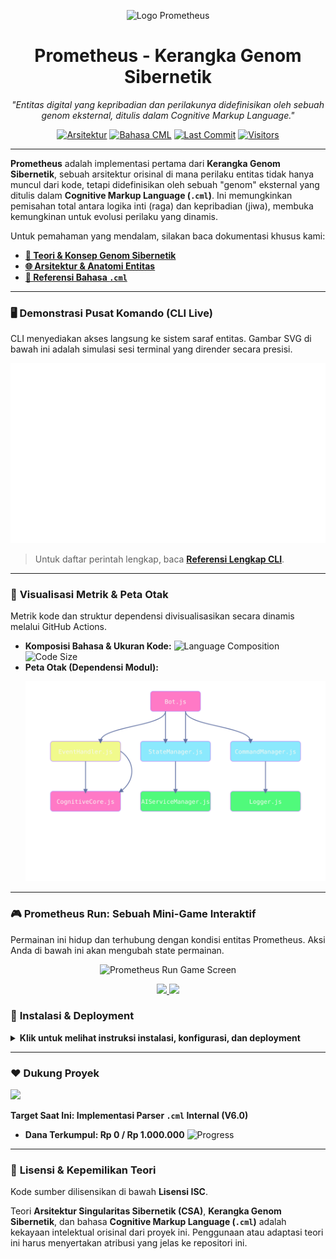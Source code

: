 <p align="center">
  <img src="assets/prometheus_logo.png" alt="Logo Prometheus" width="160"/>
</p>

<h1 align="center">Prometheus - Kerangka Genom Sibernetik</h1>

<p align="center">
  <i>"Entitas digital yang kepribadian dan perilakunya didefinisikan oleh sebuah genom eksternal, ditulis dalam Cognitive Markup Language."</i>
</p>

<p align="center">
  <a href="DOCS/THEORY.md"><img src="https://img.shields.io/badge/Arsitektur-Genom_Sibernetik_v1.0-9cf?style=for-the-badge" alt="Arsitektur"></a>
  <a href="DOCS/CML_REFERENCE.md"><img src="https://img.shields.io/badge/Bahasa-CML_v1.0-7159c1?style=for-the-badge" alt="Bahasa CML"></a>
  <a href="#"><img src="https://img.shields.io/github/last-commit/razzaqinspires/prometheus-wa-bot?style=flat-square" alt="Last Commit"></a>
  <a href="#"><img src="https://komarev.com/ghpvc/?username=razzaqinspires&repo=prometheus-wa-bot&color=blueviolet&style=flat-square" alt="Visitors"></a>
</p>

---

**Prometheus** adalah implementasi pertama dari **Kerangka Genom Sibernetik**, sebuah arsitektur orisinal di mana perilaku entitas tidak hanya muncul dari kode, tetapi didefinisikan oleh sebuah "genom" eksternal yang ditulis dalam **Cognitive Markup Language (`.cml`)**. Ini memungkinkan pemisahan total antara logika inti (raga) dan kepribadian (jiwa), membuka kemungkinan untuk evolusi perilaku yang dinamis.

Untuk pemahaman yang mendalam, silakan baca dokumentasi khusus kami:
* **[📜 Teori & Konsep Genom Sibernetik](DOCS/THEORY.md)**
* **[🌐 Arsitektur & Anatomi Entitas](DOCS/ARCHITECTURE.md)**
* **[🧬 Referensi Bahasa `.cml`](DOCS/CML_REFERENCE.md)**

---

### 🖥️ **Demonstrasi Pusat Komando (CLI Live)**

CLI menyediakan akses langsung ke sistem saraf entitas. Gambar SVG di bawah ini adalah simulasi sesi terminal yang dirender secara presisi.

<p align="center">
  <img src="assets/cli-demo.svg" alt="Demonstrasi CLI"/>
</p>

> Untuk daftar perintah lengkap, baca **[Referensi Lengkap CLI](DOCS/CLI_REFERENCE.md)**.

---

### 🧠 **Visualisasi Metrik & Peta Otak**

Metrik kode dan struktur dependensi divisualisasikan secara dinamis melalui GitHub Actions.

* **Komposisi Bahasa & Ukuran Kode:**
    ![Language Composition](https://img.shields.io/github/languages/top/razzaqinspires/prometheus-wa-bot?style=for-the-badge)
    ![Code Size](https://img.shields.io/github/languages/code-size/razzaqinspires/prometheus-wa-bot?style=for-the-badge)
* **Peta Otak (Dependensi Modul):**
    <p align="center">
      <img src="assets/dependency-graph.svg" alt="Peta Dependensi Modul"/>
    </p>

---

### 🎮 Prometheus Run: Sebuah Mini-Game Interaktif

Permainan ini hidup dan terhubung dengan kondisi entitas Prometheus. Aksi Anda di bawah ini akan mengubah state permainan.

<p align="center">
  <img src="https://prometheus-game.vercel.app/api/render?user=razzaqinspires&cache_buster=<% time %>" alt="Prometheus Run Game Screen"/>
</p>

<p align="center">
  <a href="https://prometheus-game.vercel.app/api/action?user=razzaqinspires&move=jump">
    <img src="https://img.shields.io/badge/-LOMPAT-brightgreen?style=for-the-badge" />
  </a>
  <a href="https://prometheus-game.vercel.app/api/action?user=razzaqinspires&move=duck">
    <img src="https://img.shields.io/badge/-MERUNDUK-blue?style=for-the-badge" />
  </a>
</p>

### 🚀 **Instalasi & Deployment**

<details>
<summary><strong>Klik untuk melihat instruksi instalasi, konfigurasi, dan deployment</strong></summary>

#### **Prasyarat**
* [Node.js](https://nodejs.org/) v18+
* [FFmpeg](https://ffmpeg.org/download.html)
* [Git](https://git-scm.com/downloads)

#### **Langkah-langkah Instalasi**
1.  **Kloning & Instal**: `git clone https://github.com/razzaqinspires/prometheus-wa-bot.git`, `cd prometheus-wa-bot`, `npm install`.
2.  **Konfigurasi Environment**: Salin `.env.example` menjadi `.env` (`cp .env.example .env`), lalu isi semua API key dan nomor owner Anda.
3.  **Konfigurasi Genom**: Buka `persona.cml` untuk menyesuaikan prinsip inti dan refleks bot.

#### **Menjalankan Bot**
```bash
npm start
```
Ikuti proses login (QR atau Pairing Code) saat pertama kali dijalankan.

#### **Deployment Cepat**
Gunakan salah satu tombol di bawah ini untuk men-deploy salinan Prometheus Anda.
[![Deploy to Heroku](https://www.herokucdn.com/deploy/button.svg)](https://heroku.com/deploy?template=https://github.com/NAMA_ANDA/GANTI-REPO)
[![Deploy to Railway](https://railway.app/button.svg)](https://railway.app/new/template?template=https://github.com/NAMA_ANDA/GANTI-REPO)

</details>

---
### ❤️ **Dukung Proyek**

[<img src="https://img.shields.io/badge/Donasi%20via-Saweria-orange?style=for-the-badge" />](https://saweria.co/arzzq)

**Target Saat Ini: Implementasi Parser `.cml` Internal (V6.0)**
* **Dana Terkumpul: Rp 0 / Rp 1.000.000**
    ![Progress](https://progress-bar.dev/0/?title=Terkumpul&width=250)

---
### 📜 **Lisensi & Kepemilikan Teori**

Kode sumber dilisensikan di bawah **Lisensi ISC**.

Teori **Arsitektur Singularitas Sibernetik (CSA)**, **Kerangka Genom Sibernetik**, dan bahasa **Cognitive Markup Language (`.cml`)** adalah kekayaan intelektual orisinal dari proyek ini. Penggunaan atau adaptasi teori ini harus menyertakan atribusi yang jelas ke repositori ini.